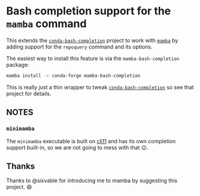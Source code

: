 # Bash completion support for the `mamba` command

This extends the
[`conda-bash-completion`](https://github.com/tartansandal/conda-bash-completion)
project to work with [`mamba`](https://mamba.readthedocs.io/en/latest/) by
adding support for the `repoquery` command and its options.

The easiest way to install this feature is via the `mamba-bash-completion`
package:

```bash
mamba install -c conda-forge mamba-bash-completion
```

This is really just a thin wrapper to tweak
[`conda-bash-completion`](https://github.com/tartansandal/conda-bash-completion)
so see that project for details.

## NOTES

### `minimamba`

The `minimamba` executable is built on
[cli11](https://cliutils.github.io/CLI11/book/) and has its own completion
support built-in, so we are not going to mess with that :wink:.

## Thanks

Thanks to @sixvable for introducing me to mamba by suggesting this
project. :smile:
